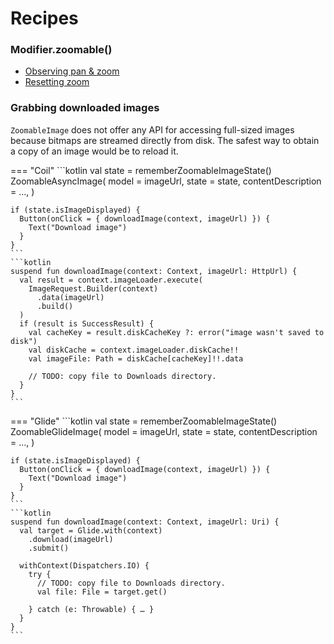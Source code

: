 # Recipes

### Modifier.zoomable()
- [Observing pan & zoom](../zoomable/recipes.md#observing-pan-zoom)
- [Resetting zoom](../zoomable/recipes.md#resetting-zoom)

### Grabbing downloaded images
`ZoomableImage` does not offer any API for accessing full-sized images because bitmaps are streamed directly from disk. The safest way to obtain a copy of an image would be to reload it.

=== "Coil"
    ```kotlin
    val state = rememberZoomableImageState()
    ZoomableAsyncImage(
      model = imageUrl,
      state = state,
      contentDescription = …,
    )

    if (state.isImageDisplayed) {
      Button(onClick = { downloadImage(context, imageUrl) }) {
        Text("Download image")
      }
    }
    ```
    ```kotlin
    suspend fun downloadImage(context: Context, imageUrl: HttpUrl) {
      val result = context.imageLoader.execute(
        ImageRequest.Builder(context)
          .data(imageUrl)
          .build()
      )
      if (result is SuccessResult) {
        val cacheKey = result.diskCacheKey ?: error("image wasn't saved to disk")
        val diskCache = context.imageLoader.diskCache!!
        val imageFile: Path = diskCache[cacheKey]!!.data
        
        // TODO: copy file to Downloads directory.
      }
    }
    ```
=== "Glide"
    ```kotlin
    val state = rememberZoomableImageState()
    ZoomableGlideImage(
      model = imageUrl,
      state = state,
      contentDescription = …,
    )

    if (state.isImageDisplayed) {
      Button(onClick = { downloadImage(context, imageUrl) }) {
        Text("Download image")
      }
    }
    ```
    ```kotlin
    suspend fun downloadImage(context: Context, imageUrl: Uri) {
      val target = Glide.with(context)
        .download(imageUrl)
        .submit()
    
      withContext(Dispatchers.IO) {
        try {
          // TODO: copy file to Downloads directory.
          val file: File = target.get()

        } catch (e: Throwable) { … }
      }
    }
    ```
